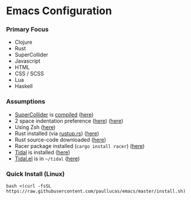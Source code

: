 # Emacs Configuration
### Primary Focus
- Clojure
- Rust
- SuperCollider
- Javascript
- HTML
- CSS / SCSS
- Lua
- Haskell

### Assumptions
- <a href="https://github.com/supercollider/supercollider/">SuperCollider</a> is <a href="http://paullucas.github.io/2016/Supercollider-on-Ubuntu-16.04.html">compiled</a>  (<a href="https://github.com/paullucas/emacs/blob/master/init.el#L139">here</a>)
- 2 space indentation preference (<a href="https://github.com/paullucas/emacs/blob/master/init.el#L193">here</a>) (<a href="https://github.com/paullucas/emacs/blob/master/init.el#L199">here</a>)
- Using Zsh (<a href="https://github.com/paullucas/emacs/blob/master/init.el#L124">here</a>)
- Rust installed (via <a href="https://www.rustup.rs/">rustup.rs</a>) (<a href="https://github.com/paullucas/emacs/blob/master/init.el#L266">here</a>)
- Rust source-code downloaded (<a href="https://github.com/paullucas/emacs/blob/master/init.el#L267">here</a>)
- Racer package installed (```cargo install racer```) (<a href="https://github.com/paullucas/emacs/blob/master/init.el#L266">here</a>)
- <a href="http://tidalcycles.org/">Tidal</a> is installed (<a href="https://github.com/paullucas/emacs/blob/master/init.el#L144">here</a>)
- <a href="https://github.com/tidalcycles/Tidal/blob/master/tidal.el">Tidal.el</a> is in ```~/tidal``` (<a href="https://github.com/paullucas/emacs/blob/master/init.el#L143">here</a>)

### Quick Install (Linux)
```bash <(curl -fsSL https://raw.githubusercontent.com/paullucas/emacs/master/install.sh)```
